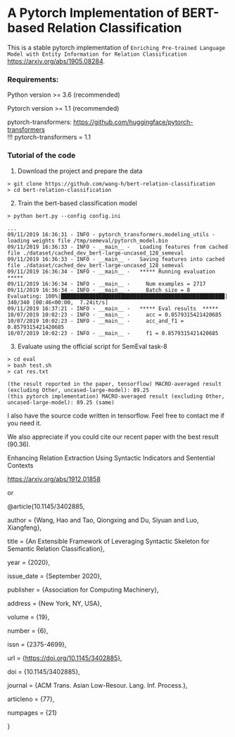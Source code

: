 # A Pytorch Implementation of BERT-based Relation Classification

This is a stable pytorch implementation of ``Enriching Pre-trained Language Model with Entity Information for Relation Classification`` https://arxiv.org/abs/1905.08284.
### Requirements:
 
Python version >= 3.6 (recommended)

Pytorch version >= 1.1 (recommended)

pytorch-transformers: https://github.com/huggingface/pytorch-transformers  
!!! pytorch-transformers = 1.1 




### Tutorial of the code

1. Download the project and prepare the data

```
> git clone https://github.com/wang-h/bert-relation-classification
> cd bert-relation-classification 
```

2. Train the bert-based classification model

```
> python bert.py --config config.ini
```

```
...
09/11/2019 16:36:31 - INFO - pytorch_transformers.modeling_utils -   loading weights file /tmp/semeval/pytorch_model.bin
09/11/2019 16:36:33 - INFO - __main__ -   Loading features from cached file ./dataset/cached_dev_bert-large-uncased_128_semeval
09/11/2019 16:36:33 - INFO - __main__ -   Saving features into cached file ./dataset/cached_dev_bert-large-uncased_128_semeval
09/11/2019 16:36:34 - INFO - __main__ -   ***** Running evaluation  *****
09/11/2019 16:36:34 - INFO - __main__ -     Num examples = 2717
09/11/2019 16:36:34 - INFO - __main__ -     Batch size = 8
Evaluating: 100%|████████████████████████████████████████████████████| 340/340 [00:46<00:00,  7.24it/s]
09/11/2019 16:37:21 - INFO - __main__ -   ***** Eval results  *****  
10/07/2019 10:02:23 - INFO - __main__ -     acc = 0.8579315421420685
10/07/2019 10:02:23 - INFO - __main__ -     acc_and_f1 = 0.8579315421420685
10/07/2019 10:02:23 - INFO - __main__ -     f1 = 0.8579315421420685
```

3. Evaluate using the official script for SemEval task-8

```
> cd eval
> bash test.sh
> cat res.txt
```

```
(the result reported in the paper, tensorflow) MACRO-averaged result (excluding Other, uncased-large-model): 89.25 
(this pytorch implementation) MACRO-averaged result (excluding Other, uncased-large-model): 89.25 (same)
```

I also have the source code written in tensorflow. Feel free to contact me if you need it.

We also appreciate if you could cite our recent paper with the best result (90.36).

Enhancing Relation Extraction Using Syntactic Indicators and Sentential Contexts

https://arxiv.org/abs/1912.01858

or 
  
@article{10.1145/3402885,

author = {Wang, Hao and Tao, Qiongxing and Du, Siyuan and Luo, Xiangfeng},

title = {An Extensible Framework of Leveraging Syntactic Skeleton for Semantic Relation Classification},

year = {2020},

issue_date = {September 2020},

publisher = {Association for Computing Machinery},

address = {New York, NY, USA},

volume = {19},

number = {6},

issn = {2375-4699},

url = {https://doi.org/10.1145/3402885},

doi = {10.1145/3402885}, 

journal = {ACM Trans. Asian Low-Resour. Lang. Inf. Process.}, 

articleno = {77},

numpages = {21} 

}
  
